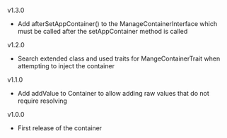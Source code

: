 
v1.3.0

- Add afterSetAppContainer() to the ManageContainerInterface which must be called after the setAppContainer method is called

v1.2.0

- Search extended class and used traits for MangeContainerTrait when attempting to inject the container

v1.1.0

- Add addValue to Container to allow adding raw values that do not require resolving

v1.0.0

- First release of the container
